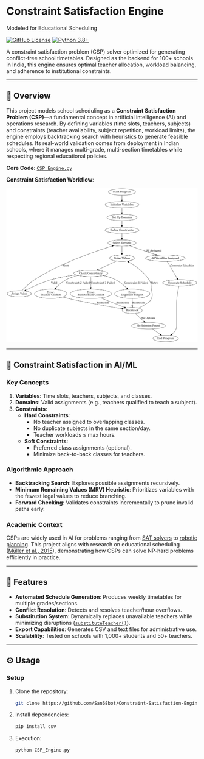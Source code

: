# Constraint Satisfaction Engine
Modeled for Educational Scheduling

[![GitHub License](https://img.shields.io/github/license/San68bot/Constraint-Satisfaction-Engine)](https://github.com/San68bot/Constraint-Satisfaction-Engine/blob/main/LICENSE)
[![Python 3.8+](https://img.shields.io/badge/Python-3.8%2B-blue)](https://www.python.org/)

A constraint satisfaction problem (CSP) solver optimized for generating conflict-free school timetables. Designed as the backend for 100+ schools in India, this engine ensures optimal teacher allocation, workload balancing, and adherence to institutional constraints.

---

## 📖 Overview

This project models school scheduling as a **Constraint Satisfaction Problem (CSP)**—a fundamental concept in artificial intelligence (AI) and operations research. By defining variables (time slots, teachers, subjects) and constraints (teacher availability, subject repetition, workload limits), the engine employs backtracking search with heuristics to generate feasible schedules. Its real-world validation comes from deployment in Indian schools, where it manages multi-grade, multi-section timetables while respecting regional educational policies.

**Core Code**: [`CSP_Engine.py`](https://github.com/San68bot/Constraint-Satisfaction-Engine/blob/main/CSP_Engine.py)

**Constraint Satisfaction Workflow**:

<img src="CSP_Sched.PNG" alt="Workflow" width="600"/>

---

## 🧠 Constraint Satisfaction in AI/ML

### Key Concepts
1. **Variables**: Time slots, teachers, subjects, and classes.
2. **Domains**: Valid assignments (e.g., teachers qualified to teach a subject).
3. **Constraints**:
   - **Hard Constraints**: 
     - No teacher assigned to overlapping classes.
     - No duplicate subjects in the same section/day.
     - Teacher workloads ≤ max hours.
   - **Soft Constraints**: 
     - Preferred class assignments (optional).
     - Minimize back-to-back classes for teachers.

### Algorithmic Approach
- **Backtracking Search**: Explores possible assignments recursively.
- **Minimum Remaining Values (MRV) Heuristic**: Prioritizes variables with the fewest legal values to reduce branching.
- **Forward Checking**: Validates constraints incrementally to prune invalid paths early.

### Academic Context
CSPs are widely used in AI for problems ranging from [SAT solvers](https://en.wikipedia.org/wiki/Boolean_satisfiability_problem) to [robotic planning](https://arxiv.org/abs/2010.08563). This project aligns with research on educational scheduling ([Müller et al., 2015](https://link.springer.com/article/10.1007/s10479-015-1800-1)), demonstrating how CSPs can solve NP-hard problems efficiently in practice.

---

## 🚀 Features
- **Automated Schedule Generation**: Produces weekly timetables for multiple grades/sections.
- **Conflict Resolution**: Detects and resolves teacher/hour overflows.
- **Substitution System**: Dynamically replaces unavailable teachers while minimizing disruptions ([`substituteTeacher()`](https://github.com/San68bot/Constraint-Satisfaction-Engine/blob/main/CSP_Engine.py#L353)).
- **Export Capabilities**: Generates CSV and text files for administrative use.
- **Scalability**: Tested on schools with 1,000+ students and 50+ teachers.

---

## ⚙️ Usage

### Setup
1. Clone the repository:
   ```bash
   git clone https://github.com/San68bot/Constraint-Satisfaction-Engine.git
   ```
2. Install dependencies:
   ```bash
   pip install csv
   ```
3. Execution:
   ```bash
   python CSP_Engine.py
   ```
